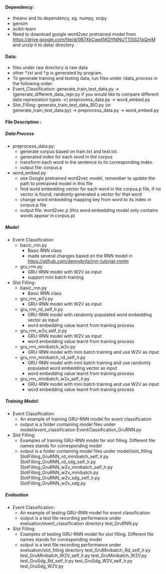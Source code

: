 #### Dependency:
- theano and its dependency, eg. numpy, scipy
- gensim
- scikit-learn
- Need to download google word2vec pretrained model from https://drive.google.com/file/d/0B7XkCwpI5KDYNlNUTTlSS21pQmM and unzip it to data/ directory .

#### Data:
- files under raw directory is raw data
- other *.txt and *.p is generated by program.
- To generate training and testing data, run files under /data_process in the following order:
- Event_Classification: generate_train_test_data.py -> (generate_different_data_repr.py if you would like to compare different data represtation types ->) preprocess_data.py ->  word_embed.py
- Slot_Filling: generate_train_test_data_BIO.py (or generate_train_test_data.py) -> preprocess_data.py ->  word_embed.py

#### File Description :

##### Data Process
- preprocess_data.py: 
    - generate corpus based on train.txt and test.txt.
    - generated index for each word in the corpus
    - transform each word in the sentence to its corresponding index.
    - output file: corpus.p
- word_embed.py
    - use Google pretrained word2vec model, remember to update the path to pretrained model in this file
    - find word embedding vector for each word in the corpus.p file, if no vector is found, randomly generated a vector for that word
    - change word embedding mapping key from word to its index in corpus.p file
    - output file: word2vec.p (this word embedding model only contains words appear in corpus.p)

##### Model
- Event Classification
    - bacic_rnn.py
        - Basic RNN class
        - made several changes based on the RNN model in https://github.com/dennybritz/rnn-tutorial-rnnlm
    - gru_rnn.py
        - GRU-RNN model with W2V as input
        - support mini batch training.     
- Slot Filling:
    - basic_rnn.py
        - Basic RNN class
    - gru_rnn_w2v.py
        - GRU-RNN model with W2V as input
    - gru_rnn_rd_self_lr.py
        - GRU-RNN model with randomly populated word embedding vector as input 
        - word embedding value learnt from training process
    - gru_rnn_w2v_self_lr.py
        - GRU-RNN model with W2V as input 
        - word embedding value learnt from training process
    - gru_rnn_minibatch_w2v.py
        - GRU-RNN model with mini batch training and use W2V as input
    - gru_rnn_minibatch_rd_self_lr.py
        - GRU-RNN model with mini batch training and use randomly populated word embedding vector as input 
        - word embedding value learnt from training process
    - gru_rnn_minibatch_w2v_self_lr.py
        - GRU-RNN model with mini batch training and use W2V as input 
        - word embedding value learnt from training process
    
    
##### Training Model:
- Event Classification:
    - An example of training GRU-RNN model for event classification 
    - output is a folder containing model files under model/event_classification
    EventClassification_GruRNN.py
- Slot Filling: 
    - Examples of training GRU-RNN model for slot filling. Different file names stands for corresponding model 
    - output is a folder containing model files under model/slot_filling
        SlotFilling_GruRNN_rd_minibatch_self_lr.py
        SlotFilling_GruRNN_rd_sdg_self_lr.py
        SlotFilling_GruRNN_w2v_minibatch_self_lr.py
        SlotFilling_GruRNN_w2v_minibatch.py
        SlotFilling_GruRNN_w2v_sdg_self_lr.py
        SlotFilling_GruRNN_w2v_sdg.py


##### Evaluation
- Event Classification:
    - An example of testing GRU-RNN model for event classification 
    - output is a test file recording performance under eveluation/event_classification directory
    test_GruRNN.py
- Slot Filling: 
    - Examples of testing GRU-RNN model for slot filling. Different file names stands for corresponding model 
    - output is a test file recording performance under eveluation/slot_filling directory
        test_GruMinibatch_Rd_self_lr.py
        test_GruMinibatch_W2V_self_lr.py
        test_GruMinibatch_W2V.py
        test_GruSdg_Rd_self_lr.py
        test_GruSdg_W2V_self_lr.py
        test_GruSdg_W2V.py



